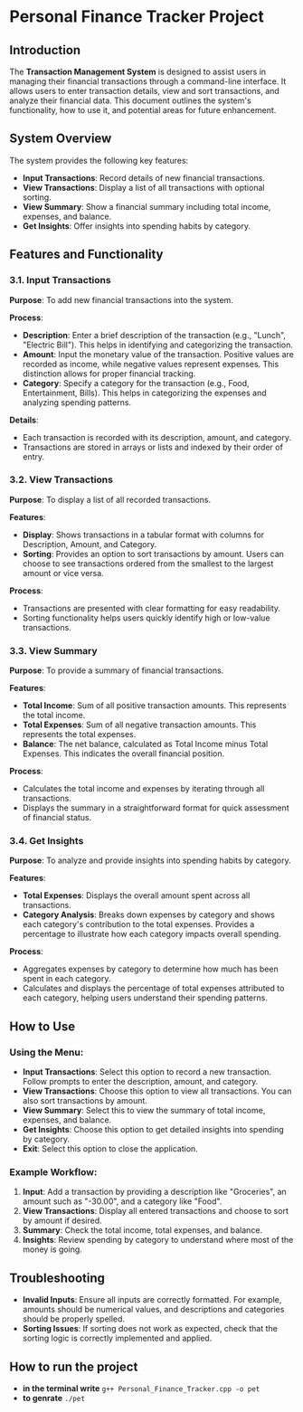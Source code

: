 # Personal Finance Tracker Project

## Introduction

The **Transaction Management System** is designed to assist users in managing their financial transactions through a command-line interface. It allows users to enter transaction details, view and sort transactions, and analyze their financial data. This document outlines the system's functionality, how to use it, and potential areas for future enhancement.

## System Overview

The system provides the following key features:

- **Input Transactions**: Record details of new financial transactions.
- **View Transactions**: Display a list of all transactions with optional sorting.
- **View Summary**: Show a financial summary including total income, expenses, and balance.
- **Get Insights**: Offer insights into spending habits by category.

## Features and Functionality

### 3.1. Input Transactions

**Purpose**: To add new financial transactions into the system.

**Process**:

- **Description**: Enter a brief description of the transaction (e.g., "Lunch", "Electric Bill"). This helps in identifying and categorizing the transaction.
- **Amount**: Input the monetary value of the transaction. Positive values are recorded as income, while negative values represent expenses. This distinction allows for proper financial tracking.
- **Category**: Specify a category for the transaction (e.g., Food, Entertainment, Bills). This helps in categorizing the expenses and analyzing spending patterns.

**Details**:

- Each transaction is recorded with its description, amount, and category.
- Transactions are stored in arrays or lists and indexed by their order of entry.

### 3.2. View Transactions

**Purpose**: To display a list of all recorded transactions.

**Features**:

- **Display**: Shows transactions in a tabular format with columns for Description, Amount, and Category.
- **Sorting**: Provides an option to sort transactions by amount. Users can choose to see transactions ordered from the smallest to the largest amount or vice versa.

**Process**:

- Transactions are presented with clear formatting for easy readability.
- Sorting functionality helps users quickly identify high or low-value transactions.

### 3.3. View Summary

**Purpose**: To provide a summary of financial transactions.

**Features**:

- **Total Income**: Sum of all positive transaction amounts. This represents the total income.
- **Total Expenses**: Sum of all negative transaction amounts. This represents the total expenses.
- **Balance**: The net balance, calculated as Total Income minus Total Expenses. This indicates the overall financial position.

**Process**:

- Calculates the total income and expenses by iterating through all transactions.
- Displays the summary in a straightforward format for quick assessment of financial status.

### 3.4. Get Insights

**Purpose**: To analyze and provide insights into spending habits by category.

**Features**:

- **Total Expenses**: Displays the overall amount spent across all transactions.
- **Category Analysis**: Breaks down expenses by category and shows each category's contribution to the total expenses. Provides a percentage to illustrate how each category impacts overall spending.

**Process**:

- Aggregates expenses by category to determine how much has been spent in each category.
- Calculates and displays the percentage of total expenses attributed to each category, helping users understand their spending patterns.

## How to Use

### Using the Menu:

- **Input Transactions**: Select this option to record a new transaction. Follow prompts to enter the description, amount, and category.
- **View Transactions**: Choose this option to view all transactions. You can also sort transactions by amount.
- **View Summary**: Select this to view the summary of total income, expenses, and balance.
- **Get Insights**: Choose this option to get detailed insights into spending by category.
- **Exit**: Select this option to close the application.

### Example Workflow:

1. **Input**: Add a transaction by providing a description like "Groceries", an amount such as "-30.00", and a category like "Food".
2. **View Transactions**: Display all entered transactions and choose to sort by amount if desired.
3. **Summary**: Check the total income, total expenses, and balance.
4. **Insights**: Review spending by category to understand where most of the money is going.

## Troubleshooting

- **Invalid Inputs**: Ensure all inputs are correctly formatted. For example, amounts should be numerical values, and descriptions and categories should be properly spelled.
- **Sorting Issues**: If sorting does not work as expected, check that the sorting logic is correctly implemented and applied.

## How to run the project

- **in the terminal write** `g++ Personal_Finance_Tracker.cpp -o pet`
- **to genrate** `./pet`
